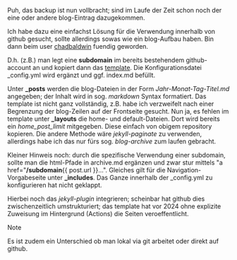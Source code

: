 Puh, das backup ist nun vollbracht; sind im Laufe der Zeit schon noch der eine oder andere blog-Eintrag dazugekommen.

Ich habe dazu eine einfachst Lösung für die Verwendung innerhalb von github gesucht, sollte allerdings sowas wie ein blog-Aufbau haben.
Bin dann beim user [chadbaldwin](https://chadbaldwin.net/2021/03/14/how-to-build-a-sql-blog.html) fuendig geworden.

D.h. (z.B.) man legt eine **subdomain** im bereits bestehendem github-account an und kopiert dann das [template](https://github.com/chadbaldwin/simple-blog-bootstrap). Die Konfigurationsdatei _config.yml wird ergänzt und ggf. index.md befüllt. 

Unter **_posts** werden die blog-Dateien in der Form *Jahr-Monat-Tag-Titel.md* angegeben; der Inhalt wird in sog. *markdown* Syntax formatiert.
Das template ist nicht ganz vollständig, z.B. habe ich verzweifelt nach einer Begrenzung der blog-Zeilen auf der Frontseite gesucht. Nun ja, es fehlen im template unter **_layouts** die home- und default-Dateien. Dort wird bereits ein *home_post_limit* mitgegeben. Diese einfach von obigem repository kopieren. 
Die andere Methode wäre *jekyll-paginate* zu verwenden, allerdings habe ich das nur fürs sog. *blog-archive* zum laufen gebracht.

Kleiner Hinweis noch: durch die spezifische Verwendung einer subdomain, sollte man die html-Pfade in archive.md ergänzen und zwar stur mittels "a href="**/subdomain**{{ post.url }}...". Gleiches gilt für die Navigation-Vorgabeseite unter **_includes**. Das Ganze innerhalb der _config.yml zu konfigurieren hat nicht geklappt.

Hierbei noch das *jekyll-plugin* integrieren; scheinbar hat github dies zwischenzeitlich umstrukturiert; das template hat vor 2024 ohne explizite Zuweisung im Hintergrund (Actions) die Seiten veroeffentlicht.

>[!NOTE]
>Es ist zudem ein Unterschied ob man lokal via git arbeitet oder direkt auf github. 
